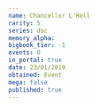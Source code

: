 ```yaml
---
name: Chancellor L'Rell
rarity: 5
series: dsc
memory_alpha:
bigbook_tier: -1
events: 0
in_portal: true
date: 23/01/2019
obtained: Event
mega: false
published: true
---
```



